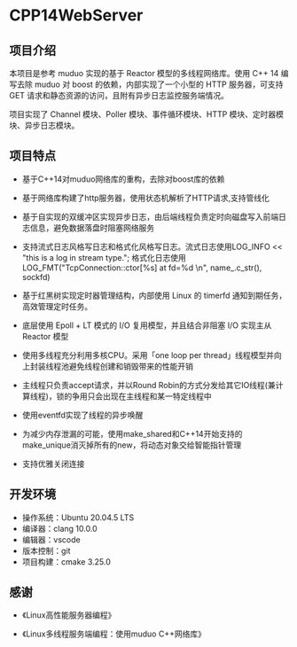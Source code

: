 # CPP14WebServer

## 项目介绍

本项目是参考 muduo 实现的基于 Reactor 模型的多线程网络库。使用 C++ 14 编写去除 muduo 对 boost 的依赖，内部实现了一个小型的 HTTP 服务器，可支持 GET 请求和静态资源的访问，且附有异步日志监控服务端情况。

项目实现了 Channel 模块、Poller 模块、事件循环模块、HTTP 模块、定时器模块、异步日志模块。

## 项目特点

- 基于C++14对muduo网络库的重构，去除对boost库的依赖 

- 基于网络库构建了http服务器，使用状态机解析了HTTP请求,支持管线化
- 基于自实现的双缓冲区实现异步日志，由后端线程负责定时向磁盘写入前端日志信息，避免数据落盘时阻塞网络服务
- 支持流式日志风格写日志和格式化风格写日志。流式日志使用LOG_INFO << "this is a log in stream type."; 格式化日志使用LOG_FMT("TcpConnection::ctor[%s] at fd=%d \n", name_.c_str(), sockfd)
- 基于红黑树实现定时器管理结构，内部使用 Linux 的 timerfd 通知到期任务，高效管理定时任务。
- 底层使用 Epoll + LT 模式的 I/O 复用模型，并且结合非阻塞 I/O 实现主从 Reactor 模型
- 使用多线程充分利用多核CPU。采用「one loop per thread」线程模型并向上封装线程池避免线程创建和销毁带来的性能开销
- 主线程只负责accept请求，并以Round Robin的方式分发给其它IO线程(兼计算线程)，锁的争用只会出现在主线程和某一特定线程中
- 使用eventfd实现了线程的异步唤醒
- 为减少内存泄漏的可能，使用make_shared和C++14开始支持的make_unique消灭掉所有的new，将动态对象交给智能指针管理
- 支持优雅关闭连接

## 开发环境

- 操作系统：Ubuntu 20.04.5 LTS
- 编译器：clang 10.0.0
- 编辑器：vscode
- 版本控制：git
- 项目构建：cmake 3.25.0

## 感谢
- 《Linux高性能服务器编程》

- 《Linux多线程服务端编程：使用muduo C++网络库》
